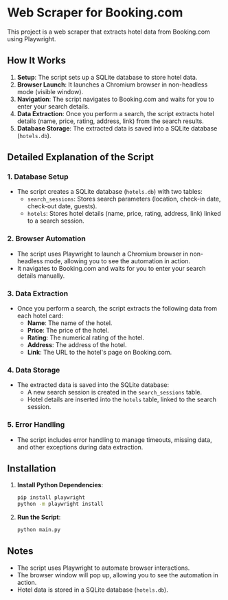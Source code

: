 # Web Scraper for Booking.com

This project is a web scraper that extracts hotel data from Booking.com using Playwright.

## How It Works

1. **Setup**: The script sets up a SQLite database to store hotel data.
2. **Browser Launch**: It launches a Chromium browser in non-headless mode (visible window).
3. **Navigation**: The script navigates to Booking.com and waits for you to enter your search details.
4. **Data Extraction**: Once you perform a search, the script extracts hotel details (name, price, rating, address, link) from the search results.
5. **Database Storage**: The extracted data is saved into a SQLite database (`hotels.db`).

## Detailed Explanation of the Script

### 1. **Database Setup**
- The script creates a SQLite database (`hotels.db`) with two tables:
  - `search_sessions`: Stores search parameters (location, check-in date, check-out date, guests).
  - `hotels`: Stores hotel details (name, price, rating, address, link) linked to a search session.

### 2. **Browser Automation**
- The script uses Playwright to launch a Chromium browser in non-headless mode, allowing you to see the automation in action.
- It navigates to Booking.com and waits for you to enter your search details manually.

### 3. **Data Extraction**
- Once you perform a search, the script extracts the following data from each hotel card:
  - **Name**: The name of the hotel.
  - **Price**: The price of the hotel.
  - **Rating**: The numerical rating of the hotel.
  - **Address**: The address of the hotel.
  - **Link**: The URL to the hotel's page on Booking.com.

### 4. **Data Storage**
- The extracted data is saved into the SQLite database:
  - A new search session is created in the `search_sessions` table.
  - Hotel details are inserted into the `hotels` table, linked to the search session.

### 5. **Error Handling**
- The script includes error handling to manage timeouts, missing data, and other exceptions during data extraction.

## Installation

1. **Install Python Dependencies**:
   ```sh
   pip install playwright
   python -m playwright install
   ```

2. **Run the Script**:
   ```sh
   python main.py
   ```

## Notes

- The script uses Playwright to automate browser interactions.
- The browser window will pop up, allowing you to see the automation in action.
- Hotel data is stored in a SQLite database (`hotels.db`).
